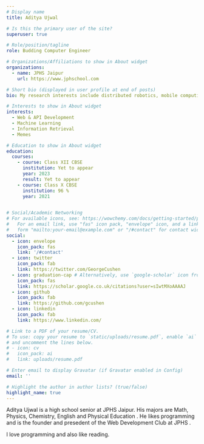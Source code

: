 ```yaml
---
# Display name
title: Aditya Ujwal

# Is this the primary user of the site?
superuser: true

# Role/position/tagline
role: Budding Computer Engineer

# Organizations/Affiliations to show in About widget
organizations:
  - name: JPHS Jaipur
    url: https://www.jphschool.com

# Short bio (displayed in user profile at end of posts)
bio: My research interests include distributed robotics, mobile computing and programmable matter.

# Interests to show in About widget
interests:
  - Web & API Development
  - Machine Learning
  - Information Retrieval
  - Memes

# Education to show in About widget
education:
  courses:
    - course: Class XII CBSE 
      institution: Yet to appear
      year: 2023
      result: Yet to appear
    - course: Class X CBSE
      institution: 96 %
      year: 2021

    
# Social/Academic Networking
# For available icons, see: https://wowchemy.com/docs/getting-started/page-builder/#icons
#   For an email link, use "fas" icon pack, "envelope" icon, and a link in the
#   form "mailto:your-email@example.com" or "/#contact" for contact widget.
social:
  - icon: envelope
    icon_pack: fas
    link: '/#contact'
  - icon: twitter
    icon_pack: fab
    link: https://twitter.com/GeorgeCushen
  - icon: graduation-cap # Alternatively, use `google-scholar` icon from `ai` icon pack
    icon_pack: fas
    link: https://scholar.google.co.uk/citations?user=sIwtMXoAAAAJ
  - icon: github
    icon_pack: fab
    link: https://github.com/gcushen
  - icon: linkedin
    icon_pack: fab
    link: https://www.linkedin.com/

# Link to a PDF of your resume/CV.
# To use: copy your resume to `static/uploads/resume.pdf`, enable `ai` icons in `params.toml`,
# and uncomment the lines below.
# - icon: cv
#   icon_pack: ai
#   link: uploads/resume.pdf

# Enter email to display Gravatar (if Gravatar enabled in Config)
email: ''

# Highlight the author in author lists? (true/false)
highlight_name: true
---
```


Aditya Ujwal is a high school senior at JPHS Jaipur. His majors are Math, Physics, Chemistry, English and Physical Education . He likes programming and is the founder and presedent of the Web Development Club at JPHS .

I love programming and also like reading.

